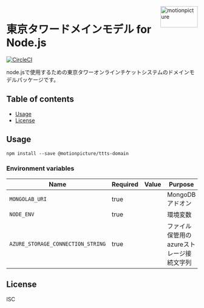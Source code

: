 <img src="https://motionpicture.jp/images/common/logo_01.svg" alt="motionpicture" title="motionpicture" align="right" height="56" width="98"/>

# 東京タワードメインモデル for Node.js

[![CircleCI](https://circleci.com/gh/motionpicture/ttts-domain.svg?style=svg&circle-token=2659057577162e85a2d91f193282f94ac7780afc)](https://circleci.com/gh/motionpicture/ttts-domain)

node.jsで使用するための東京タワーオンラインチケットシステムのドメインモデルパッケージです。


## Table of contents

* [Usage](#usage)
* [License](#license)


## Usage

```shell
npm install --save @motionpicture/ttts-domain
```

### Environment variables

| Name                              | Required | Value         | Purpose                         |
| --------------------------------- | -------- | ------------- | ------------------------------- |
| `MONGOLAB_URI`                    | true     |               | MongoDBアドオン                   |
| `NODE_ENV`                        | true     |               | 環境変数                          |
| `AZURE_STORAGE_CONNECTION_STRING` | true     |               | ファイル保管用のazureストレージ接続文字列 |


## License

ISC

